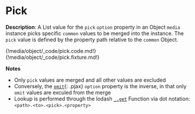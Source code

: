 # Pick

__Description__: A List value for the `pick` `option` property in an Object `media` instance picks specific `common` values to be merged into the instance. The `pick` value is defined by the property path relative to the `common` Object.

{!media/object/_code/pick.code.md!}
{!media/object/_code/pick.fixture.md!}

__Notes__

+ Only `pick` values are merged and all other values are excluded
+ Conversely, the [`omit`](../media/object.md#omit){: .pjax} `option` property is the inverse, in that only `omit` values are exculed from the merge
+ Lookup is performed through the lodash [`_.get`](https://lodash.com/docs/4.17.2#get) Function via dot notation: `<path>.<to>.<pick>.<property>`

<div class="cf"></div>
<div class="end"></div>

